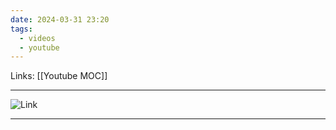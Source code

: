 ```yaml
---
date: 2024-03-31 23:20
tags:
  - videos
  - youtube
---
```

Links: [[Youtube MOC]]

---
![Link](https://youtu.be/4RkWiNO3iq8?si=VEKtQCXSo0C0JWs1)

---
